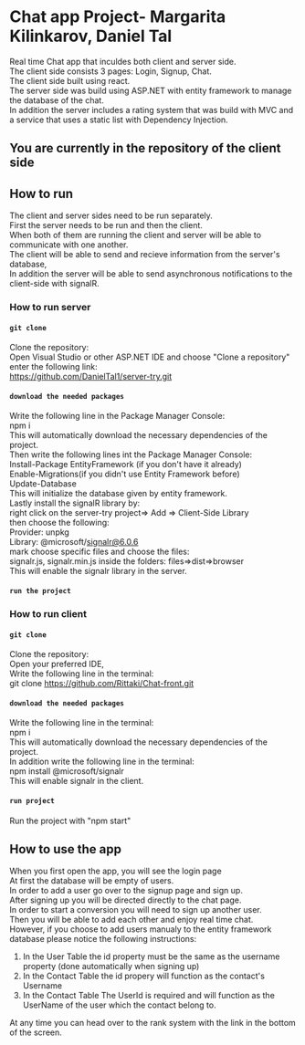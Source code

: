 # Chat app Project- Margarita Kilinkarov, Daniel Tal  

Real time Chat app that inculdes both client and server side.   
The client side consists 3 pages: Login, Signup, Chat.    
The client side built using react.    
The server side was build using ASP.NET with entity framework to manage the database of the chat.   
In addition the server includes a rating system that was build with MVC and a service that uses a static list with Dependency Injection.    

## You are currently in the repository of the client side  

## How to run
The client and server sides need to be run separately.  
First the server needs to be run and then the client.  
When both of them are running the client and server will be able to communicate with one another.  
The client will be able to send and recieve information from the server's database,  
In addition the server will be able to send asynchronous notifications to the client-side with signalR.  

### How to run server

#### `git clone`

Clone the repository:  
Open Visual Studio or other ASP.NET IDE and choose "Clone a repository"  
enter the following link:  
https://github.com/DanielTal1/server-try.git  

#### `download the needed packages`  

Write the following line in the Package Manager Console:   
npm i   
This will automatically download the necessary dependencies of the project.  
Then write the following lines int the Package Manager Console:  
Install-Package EntityFramework (if you don't have it already)  
Enable-Migrations(if you didn't use Entity Framework before)  
Update-Database  
This will initialize the database given by entity framework.  
Lastly install the signalR library by:  
right click on the server-try project=> Add => Client-Side Library  
then choose the following:  
Provider: unpkg  
Library: @microsoft/signalr@6.0.6  
mark choose specific files and choose the files:  
signalr.js, signalr.min.js inside the folders: files=>dist=>browser  
This will enable the signalr library in the server.  

#### `run the project`  

### How to run client  

#### `git clone`  

Clone the repository:   
Open your preferred IDE,    
Write the following line in the terminal:   
git clone https://github.com/Rittaki/Chat-front.git  

#### `download the needed packages`  

Write the following line in the terminal:   
npm i  
This will automatically download the necessary dependencies of the project.   
In addition write the following line in the terminal:  
npm install @microsoft/signalr  
This will enable signalr in the client.  

#### `run project`  

Run the project with "npm start"   


## How to use the app  

When you first open the app, you will see the login page  
At first the database will be empty of users.  
In order to add a user go over to the signup page and sign up.  
After signing up you will be directed directly to the chat page.  
In order to start a conversion you will need to sign up another user.  
Then you will be able to add each other and enjoy real time chat.  
However, if you choose to add users manualy to the entity framework database please notice the following instructions:  
1. In the User Table the id property must be the same as the username property (done automatically when signing up)  
2. In the Contact Table the id propery will function as the contact's Username  
3. In the Contact Table The UserId is required and will function as the UserName of the user which the contact belong to.  
  
At any time you can head over to the rank system with the link in the bottom of the screen.
